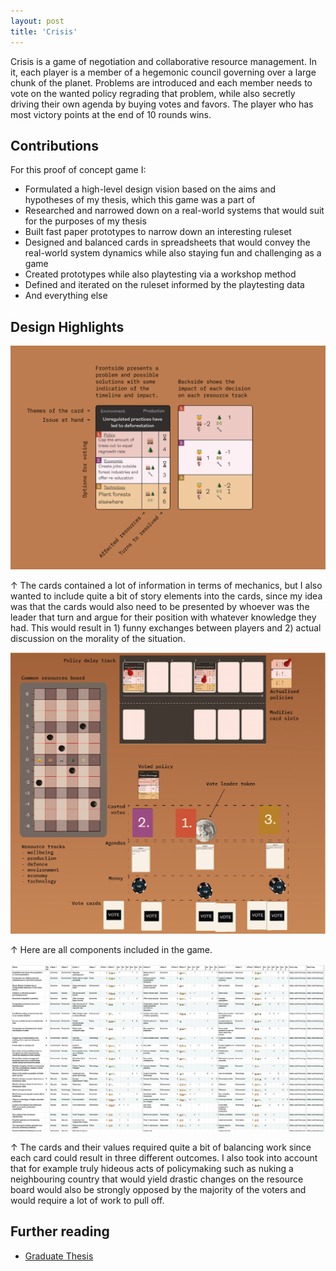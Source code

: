```yaml
---
layout: post
title: 'Crisis'
---
```


Crisis is a game of negotiation and collaborative resource management. In it, each player is a member of a hegemonic council governing over a large chunk of the planet. Problems are introduced and each member needs to vote on the wanted policy regrading that problem, while also secretly driving their own agenda by buying votes and favors. The player who has most victory points at the end of 10 rounds wins. 

## Contributions
For this proof of concept game I:

- Formulated a high-level design vision based on the aims and hypotheses of my thesis, which this game was a part of
- Researched and narrowed down on a real-world systems that would suit for the purposes of my thesis
- Built fast paper prototypes to narrow down an interesting ruleset
- Designed and balanced cards in spreadsheets that would convey the real-world system dynamics while also staying fun and challenging as a game
- Created prototypes while also playtesting via a workshop method
- Defined and iterated on the ruleset informed by the playtesting data
- And everything else

## Design Highlights

![Card Layout](../assets/img/projects/Crisis/cards.png)
<div class="small"> ↑ The cards contained a lot of information in terms of mechanics, but I also wanted to include quite a bit of story elements into the cards, since my idea was that the cards would also need to be presented by whoever was the leader that turn and argue for their position with whatever knowledge they had. This would result in 1) funny exchanges between players and 2) actual discussion on the morality of the situation. </div>

![Alt text](../assets/img/projects/Crisis/explainer.png)
<div class="small"> ↑ Here are all components included in the game. </div>

![Excel](../assets/img/projects/Crisis/excel.png)
<div class="small"> ↑ The cards and their values required quite a bit of balancing work since each card could result in three different outcomes. I also took into account that for example truly hideous acts of policymaking such as nuking a neighbouring country that would yield drastic changes on the resource board would also be strongly opposed by the majority of the voters and would require a lot of work to pull off. </div>

## Further reading

- [Graduate Thesis](/thesis)